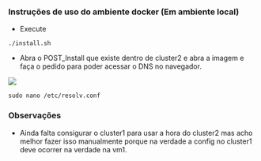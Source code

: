 ### Instruções de uso do ambiente docker (Em ambiente local) ###
* Execute
```
./install.sh
```
* Abra o POST_Install que existe dentro de cluster2 e abra a imagem e faça o pedido para poder acessar o DNS no navegador.


![](/home/vmoreira/Downloads/REDES/cluster2/POS_Install/DNS%20no%20navegador.png)
```
sudo nano /etc/resolv.conf
```

### Observações
* Ainda falta consigurar o cluster1 para usar a hora do cluster2 mas acho melhor fazer isso manualmente porque na verdade a config no cluster1 deve ocorrer na verdade na vm1.



